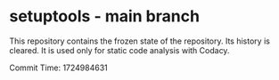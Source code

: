 # setuptools - main branch

This repository contains the frozen state of the repository.
Its history is cleared. It is used only for static code
analysis with Codacy.

Commit Time: 1724984631